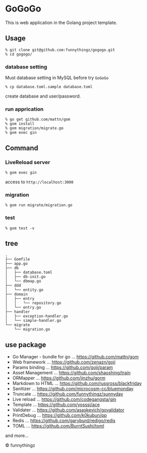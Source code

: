 # GoGoGo

This is web application in the Golang project template.

## Usage

```
% git clone git@github.com:funnythingz/gogogo.git
% cd gogogo/
```

### database setting

Must database setting in MySQL before try `GoGoGo`

```
% cp database.toml.sample database.toml
```

create database and user/password.

### run apprication

```
% go get github.com/mattn/gom
% gom install
% gom migration/migrate.go
% gom exec gin
```

## Command

### LiveReload server

```
% gom exec gin
```

access to `http://localhost:3000`

### migration

```
% gom run migrate/migration.go
```

### test

```
% gom test -v
```

## tree

```
.
├── Gomfile
├── app.go
├── db
│   ├── database.toml
│   ├── db-init.go
│   └── dbmap.go
├── ddd
│   └── entity.go
├── domain
│   ├── entry
│   │   └── repository.go
│   └── entry.go
├── handler
│   ├── exception-handler.go
│   └── simple-handler.go
└── migrate
    └── migration.go
```

## use package

- Go Manager - bundle for go ... https://github.com/mattn/gom
- Web framework ... https://github.com/zenazn/goji
- Params binding ... https://github.com/goji/param
- Asset Management ... https://github.com/shaoshing/train
- ORMapper ... https://github.com/jinzhu/gorm
- Markdown to HTML ... https://github.com/russross/blackfriday
- Sanitizer ... https://github.com/microcosm-cc/bluemonday
- Truncate ... https://github.com/funnythingz/sunnyday
- Live reload ... https://github.com/codegangsta/gin
- Template ... https://github.com/yosssi/ace
- Validater ... https://github.com/asaskevich/govalidator
- PrintDebug ... https://github.com/k0kubun/pp
- Redis ... https://github.com/garyburd/redigo/redis
- TOML ... https://github.com/BurntSushi/toml

and more...

&copy; funnythingz
